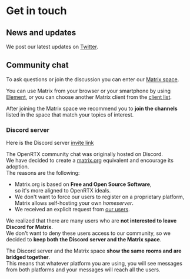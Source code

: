 # Get in touch

## News and updates
We post our latest updates on [Twitter](https://twitter.com/OpenRtx).

## Community chat
To ask questions or join the discussion you can enter our [Matrix space](https://matrix.to/#/#openrtx:matrix.org).

You can use Matrix from your browser or your smartphone by using [Element](https://element.io/), or
you can choose another Matrix client from the [client list](https://matrix.org/clients).

After joining the Matrix space we recommend you to __join the channels__ listed in the space that match
your topics of interest.

### Discord server
Here is the Discord server [invite link](https://discord.gg/jZ9t8XTbmd)

The OpenRTX community chat was originally hosted on Discord. \
We have decided to create a [matrix.org](https://matrix.org/) equivalent and encourage its adoption.\
The reasons are the following:
* Matrix.org is based on __Free and Open Source Software__, \
so it's more aligned to OpenRTX ideals.
* We don't want to force our users to register on a proprietary platform,\
Matrix allows self-hosting your own *homeserver*.
* We received an explicit request from [our users](https://github.com/OpenRTX/openrtx.github.io/issues/9).

We realized that there are many users who are __not interested to leave Discord for Matrix__.\
We don't want to deny these users access to our community, so we decided to __keep both the
Discord server and the Matrix space__.

The Discord server and the Matrix space __show the same rooms and are bridged together__.\
This means that whatever platform you are using, you will see messages from both platforms 
and your messages will reach all the users.
